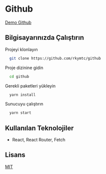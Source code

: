 # Github

[Demo Github](https://businesscasualproject.netlify.app/product)
## Bilgisayarınızda Çalıştırın

Projeyi klonlayın

```bash
  git clone https://github.com/rkymtc/github
```

Proje dizinine gidin

```bash
  cd github
```

Gerekli paketleri yükleyin

```bash
  yarn install
```

Sunucuyu çalıştırın

```bash
  yarn start
```

  
## Kullanılan Teknolojiler

- React, React Router, Fetch
 
 

  
## Lisans

[MIT](https://choosealicense.com/licenses/mit/)
